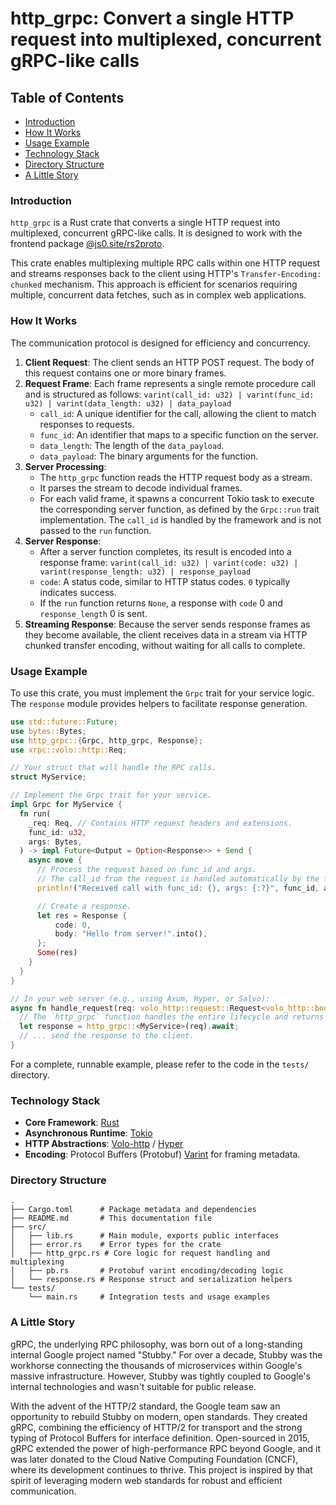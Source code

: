 # http_grpc: Convert a single HTTP request into multiplexed, concurrent gRPC-like calls

## Table of Contents
- [Introduction](#introduction)
- [How It Works](#how-it-works)
- [Usage Example](#usage-example)
- [Technology Stack](#technology-stack)
- [Directory Structure](#directory-structure)
- [A Little Story](#a-little-story)

### Introduction

`http_grpc` is a Rust crate that converts a single HTTP request into multiplexed, concurrent gRPC-like calls. It is designed to work with the frontend package [@js0.site/rs2proto](https://www.npmjs.com/package/@js0.site/rs2proto).

This crate enables multiplexing multiple RPC calls within one HTTP request and streams responses back to the client using HTTP's `Transfer-Encoding: chunked` mechanism. This approach is efficient for scenarios requiring multiple, concurrent data fetches, such as in complex web applications.

### How It Works

The communication protocol is designed for efficiency and concurrency.

1.  **Client Request**: The client sends an HTTP POST request. The body of this request contains one or more binary frames.
2.  **Request Frame**: Each frame represents a single remote procedure call and is structured as follows:
    `varint(call_id: u32) | varint(func_id: u32) | varint(data_length: u32) | data_payload`
    - `call_id`: A unique identifier for the call, allowing the client to match responses to requests.
    - `func_id`: An identifier that maps to a specific function on the server.
    - `data_length`: The length of the `data_payload`.
    - `data_payload`: The binary arguments for the function.
3.  **Server Processing**:
    - The `http_grpc` function reads the HTTP request body as a stream.
    - It parses the stream to decode individual frames.
    - For each valid frame, it spawns a concurrent Tokio task to execute the corresponding server function, as defined by the `Grpc::run` trait implementation. The `call_id` is handled by the framework and is not passed to the `run` function.
4.  **Server Response**:
    - After a server function completes, its result is encoded into a response frame:
      `varint(call_id: u32) | varint(code: u32) | varint(response_length: u32) | response_payload`
    - `code`: A status code, similar to HTTP status codes. `0` typically indicates success.
    - If the `run` function returns `None`, a response with `code` 0 and `response_length` 0 is sent.
5.  **Streaming Response**: Because the server sends response frames as they become available, the client receives data in a stream via HTTP chunked transfer encoding, without waiting for all calls to complete.

### Usage Example

To use this crate, you must implement the `Grpc` trait for your service logic. The `response` module provides helpers to facilitate response generation.

```rust
use std::future::Future;
use bytes::Bytes;
use http_grpc::{Grpc, http_grpc, Response};
use xrpc::volo::http::Req;

// Your struct that will handle the RPC calls.
struct MyService;

// Implement the Grpc trait for your service.
impl Grpc for MyService {
  fn run(
    _req: Req, // Contains HTTP request headers and extensions.
    func_id: u32,
    args: Bytes,
  ) -> impl Future<Output = Option<Response>> + Send {
    async move {
      // Process the request based on func_id and args.
      // The call_id from the request is handled automatically by the framework.
      println!("Received call with func_id: {}, args: {:?}", func_id, args);

      // Create a response.
      let res = Response {
          code: 0,
          body: "Hello from server!".into(),
      };
      Some(res)
    }
  }
}

// In your web server (e.g., using Axum, Hyper, or Salvo):
async fn handle_request(req: volo_http::request::Request<volo_http::body::Body>) {
  // The `http_grpc` function handles the entire lifecycle and returns a response.
  let response = http_grpc::<MyService>(req).await;
  // ... send the response to the client.
}
```

For a complete, runnable example, please refer to the code in the `tests/` directory.

### Technology Stack

- **Core Framework**: [Rust](https://www.rust-lang.org/)
- **Asynchronous Runtime**: [Tokio](https://tokio.rs/)
- **HTTP Abstractions**: [Volo-http](https://github.com/cloudwego/volo/tree/main/volo-http) / [Hyper](https://hyper.rs/)
- **Encoding**: Protocol Buffers (Protobuf) [Varint](https://protobuf.dev/programming-guides/encoding/#varints) for framing metadata.

### Directory Structure

```
.
├── Cargo.toml      # Package metadata and dependencies
├── README.md       # This documentation file
├── src/
│   ├── lib.rs      # Main module, exports public interfaces
│   ├── error.rs    # Error types for the crate
│   ├── http_grpc.rs # Core logic for request handling and multiplexing
│   ├── pb.rs       # Protobuf varint encoding/decoding logic
│   └── response.rs # Response struct and serialization helpers
└── tests/
    └── main.rs     # Integration tests and usage examples
```

### A Little Story

gRPC, the underlying RPC philosophy, was born out of a long-standing internal Google project named "Stubby." For over a decade, Stubby was the workhorse connecting the thousands of microservices within Google's massive infrastructure. However, Stubby was tightly coupled to Google's internal technologies and wasn't suitable for public release.

With the advent of the HTTP/2 standard, the Google team saw an opportunity to rebuild Stubby on modern, open standards. They created gRPC, combining the efficiency of HTTP/2 for transport and the strong typing of Protocol Buffers for interface definition. Open-sourced in 2015, gRPC extended the power of high-performance RPC beyond Google, and it was later donated to the Cloud Native Computing Foundation (CNCF), where its development continues to thrive. This project is inspired by that spirit of leveraging modern web standards for robust and efficient communication.